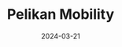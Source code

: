 ---  
layout: startup_page  
title: "Pelikan Mobility"  
id: "pelikanmobility.com"  
permalink: "/pelikanmobilitypelikanmobility.com03212024/"  
website: "https://www.pelikan-mobility.com/"  
funding_round: "Seed"  
funding_amount: "€4M"  
investors: "Pale Blue Dot, Frst, Seedcamp, other investors"  
about: "Pelikan Mobility is a commercial fleet platform focused on making mass electrification of commercial fleets affordable and operationally efficient. It achieves this by building a tech-native, operations-centric EV leasing solution that leverages operational data to optimize fleet integration of EVs. This addresses the economic and operational challenges currently hindering widespread EV adoption in commercial fleets."  
markets: "Transportation, Logistics, Electric Vehicle, Software"  
hq: "Neuilly-sur-Seine, Ile-de-France, France"  
founded_year: "2022"  
linkedin: "https://fr.linkedin.com/company/pelikan-mobility"  
twitter: ""  
instagram: ""  
facebook: ""  
crunchbase: "https://www.crunchbase.com/organization/pelikan-mobility"  
pitchbook: "https://pitchbook.com/profiles/company/533060-11"  

date_display: "21-Mar-2024"  
date: "2024-03-21"

# SEO Optimization  
meta_title: "Pelikan Mobility - Seed Funding (€4M)"  
meta_description: "Pelikan Mobility, Pelikan Mobility is a commercial fleet platform focused on making mass electrification of commercial fleets affordable and operationally efficient. It..."  
meta_keywords: "Pelikan Mobility, Transportation, Logistics, Electric Vehicle, Software, Seed funding"  
canonical_url: "https://startup.projectstartups.com/pelikanmobilitypelikanmobility.com03212024/"  
---